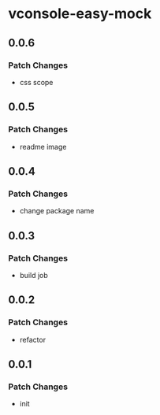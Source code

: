 # vconsole-easy-mock

## 0.0.6

### Patch Changes

- css scope

## 0.0.5

### Patch Changes

- readme image

## 0.0.4

### Patch Changes

- change package name

## 0.0.3

### Patch Changes

- build job

## 0.0.2

### Patch Changes

- refactor

## 0.0.1

### Patch Changes

- init
